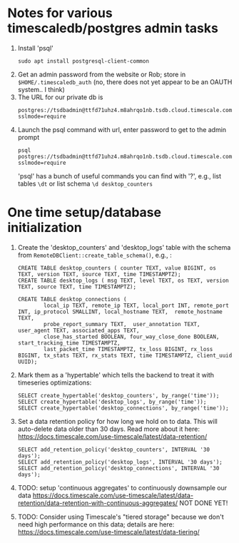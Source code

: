 # Notes for various timescaledb/postgres admin tasks

1. Install 'psql'
    ```
    sudo apt install postgresql-client-common
    ```
2. Get an admin password from the website or Rob; store in ```$HOME/.timescaledb_auth```
    (no, there does not yet appear to be an OAUTH system.. I think)
3. The URL for our private db is 
    ```
    postgres://tsdbadmin@ttfd71uhz4.m8ahrqo1nb.tsdb.cloud.timescale.com:33628/tsdb?sslmode=require
    ```
4. Launch the psql command with url, enter password to get to the admin prompt
    ```
    psql postgres://tsdbadmin@ttfd71uhz4.m8ahrqo1nb.tsdb.cloud.timescale.com:33628/tsdb?sslmode=require
    ```
    'psql' has a bunch of useful commands you can find with '\?', e.g., list tables `\dt` or list schema `\d desktop_counters`


# One time setup/database initialization

1. Create the 'desktop_counters' and 'desktop_logs' table with the schema from `RemoteDBClient::create_table_schema()`, 
    e.g., :
    ```
    CREATE TABLE desktop_counters ( counter TEXT, value BIGINT, os TEXT, version TEXT, source TEXT, time TIMESTAMPTZ);
    CREATE TABLE desktop_logs ( msg TEXT, level TEXT, os TEXT, version TEXT, source TEXT, time TIMESTAMPTZ);

    CREATE TABLE desktop_connections (               
            local_ip TEXT, remote_ip TEXT, local_port INT, remote_port INT, ip_protocol SMALLINT, local_hostname TEXT,  remote_hostname TEXT,  
            probe_report_summary TEXT,  user_annotation TEXT, user_agent TEXT, associated_apps TEXT, 
            close_has_started BOOLEAN, four_way_close_done BOOLEAN, start_tracking_time TIMESTAMPTZ, 
            last_packet_time TIMESTAMPTZ, tx_loss BIGINT, rx_loss BIGINT, tx_stats TEXT, rx_stats TEXT, time TIMESTAMPTZ, client_uuid UUID);
    ```
2. Mark them as a 'hypertable' which tells the backend to treat it with timeseries optimizations:
    ```
    SELECT create_hypertable('desktop_counters', by_range('time'));
    SELECT create_hypertable('desktop_logs', by_range('time'));
    SELECT create_hypertable('desktop_connections', by_range('time'));
    ```
3. Set a data retention policy for how long we hold on to data.  This will auto-delete data older than 30 days.
    Read more about it here:
    https://docs.timescale.com/use-timescale/latest/data-retention/
    ```
    SELECT add_retention_policy('desktop_counters', INTERVAL '30 days');
    SELECT add_retention_policy('desktop_logs', INTERVAL '30 days');
    SELECT add_retention_policy('desktop_connections', INTERVAL '30 days');
    ```
4. TODO: setup 'continuous aggregates' to continuously downsample our data
    https://docs.timescale.com/use-timescale/latest/data-retention/data-retention-with-continuous-aggregates/
    NOT DONE YET!

5. TODO: Consider using Timescale's "tiered storage" because we don't need high performance on this data;
    details are here: https://docs.timescale.com/use-timescale/latest/data-tiering/
